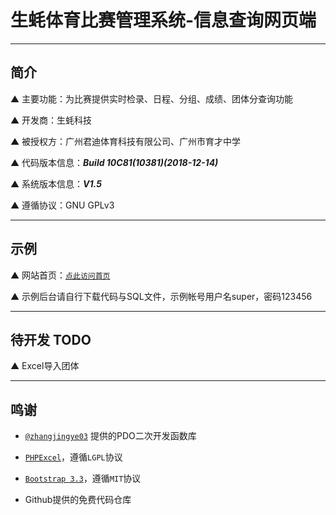 # 生蚝体育比赛管理系统-信息查询网页端

---

## 简介

▲ 主要功能：为比赛提供实时检录、日程、分组、成绩、团体分查询功能

▲ 开发商：生蚝科技

▲ 被授权方：广州君迪体育科技有限公司、广州市育才中学

▲ 代码版本信息：***Build 10C81(10381)(2018-12-14)***

▲ 系统版本信息：***V1.5***

▲ 遵循协议：GNU GPLv3

---

## 示例

▲ 网站首页：[`点此访问首页`](https://sport.xshgzs.com)

▲ 示例后台请自行下载代码与SQL文件，示例帐号用户名super，密码123456

---

## 待开发 TODO

▲ Excel导入团体

---

## 鸣谢

* [`@zhangjingye03`](https://github.com/zhangjingye03) 提供的PDO二次开发函数库

* [`PHPExcel`](https://github.com/PHPOffice/PHPExcel)，遵循`LGPL`协议

* [`Bootstrap 3.3`](https://getbootstrap.com/)，遵循`MIT`协议

* Github提供的免费代码仓库
